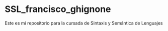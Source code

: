 # SSL_francisco_ghignone

Este es mi repositorio para la cursada de Sintaxis y Semántica de Lenguajes

